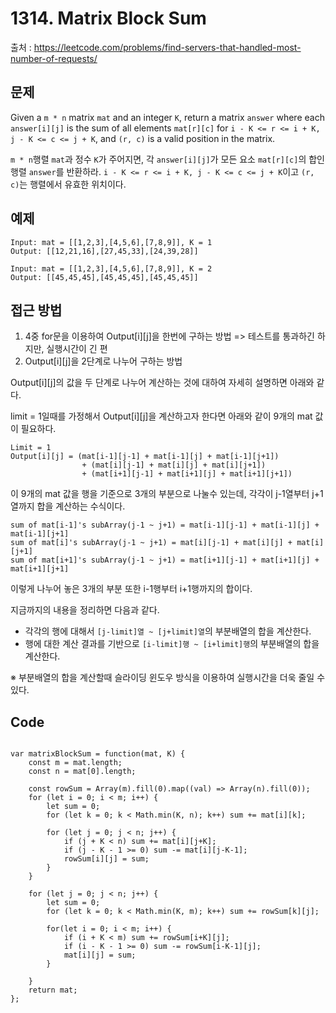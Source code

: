 # 1314. Matrix Block Sum
출처 : https://leetcode.com/problems/find-servers-that-handled-most-number-of-requests/

## 문제 

Given a `m * n` matrix `mat` and an integer `K`, return a matrix `answer` where each `answer[i][j]` is the sum of all elements `mat[r][c]` for `i - K <= r <= i + K, j - K <= c <= j + K`, and `(r, c)` is a valid position in the matrix.

`m * n`행렬 `mat`과 정수 `K`가 주어지면, 각 `answer[i][j]`가 모든 요소 `mat[r][c]`의 합인 행렬 `answer`를 반환하라.  `i - K <= r <= i + K, j - K <= c <= j + K`이고  `(r, c)`는 행렬에서 유효한 위치이다.

## 예제
```
Input: mat = [[1,2,3],[4,5,6],[7,8,9]], K = 1
Output: [[12,21,16],[27,45,33],[24,39,28]]
```
```
Input: mat = [[1,2,3],[4,5,6],[7,8,9]], K = 2
Output: [[45,45,45],[45,45,45],[45,45,45]]
```

## 접근 방법

1. 4중 for문을 이용하여 Output[i][j]을 한번에 구하는 방법 => 테스트를 통과하긴 하지만, 실행시간이 긴 편
2. Output[i][j]을 2단계로 나누어 구하는 방법

Output[i][j]의 값을 두 단계로 나누어 계산하는 것에 대하여 자세히 설명하면 아래와 같다.

limit = 1일때를 가정해서 Output[i][j]을 계산하고자 한다면 아래와 같이 9개의 mat 값이 필요하다.
```
Limit = 1
Output[i][j] = (mat[i-1][j-1] + mat[i-1][j] + mat[i-1][j+1])
				+ (mat[i][j-1] + mat[i][j] + mat[i][j+1])
				+ (mat[i+1][j-1] + mat[i+1][j] + mat[i+1][j+1])
```
이 9개의  mat 값을 행을 기준으로 3개의 부분으로 나눌수 있는데, 각각이 j-1열부터 j+1열까지 합을 계산하는 수식이다.
```
sum of mat[i-1]'s subArray(j-1 ~ j+1) = mat[i-1][j-1] + mat[i-1][j] + mat[i-1][j+1]
sum of mat[i]'s subArray(j-1 ~ j+1) = mat[i][j-1] + mat[i][j] + mat[i][j+1]
sum of mat[i+1]'s subArray(j-1 ~ j+1) = mat[i+1][j-1] + mat[i+1][j] + mat[i+1][j+1]
```
이렇게 나누어 놓은 3개의 부분 또한 i-1행부터 i+1행까지의 합이다.

지금까지의 내용을 정리하면 다음과 같다.
- 각각의 행에 대해서 `[j-limit]열 ~ [j+limit]열`의 부분배열의 합을 계산한다.
- 행에 대한 계산 결과를 기반으로 `[i-limit]행 ~ [i+limit]행`의 부분배열의 합을 계산한다. 

※ 부분배열의 합을 계산할때 슬라이딩 윈도우 방식을 이용하여 실행시간을 더욱 줄일 수 있다.

## Code

<pre>
<code>
var matrixBlockSum = function(mat, K) {
    const m = mat.length;
    const n = mat[0].length;
    
    const rowSum = Array(m).fill(0).map((val) => Array(n).fill(0));
    for (let i = 0; i < m; i++) {
        let sum = 0;
        for (let k = 0; k < Math.min(K, n); k++) sum += mat[i][k];
    
        for (let j = 0; j < n; j++) {
            if (j + K < n) sum += mat[i][j+K];
            if (j - K - 1 >= 0) sum -= mat[i][j-K-1];
            rowSum[i][j] = sum;
        }
    }
    
    for (let j = 0; j < n; j++) {
        let sum = 0;
        for (let k = 0; k < Math.min(K, m); k++) sum += rowSum[k][j];
        
        for(let i = 0; i < m; i++) {
            if (i + K < m) sum += rowSum[i+K][j];
            if (i - K - 1 >= 0) sum -= rowSum[i-K-1][j];
            mat[i][j] = sum;
        }
    
    }
    return mat;
};
</code>
</pre>
